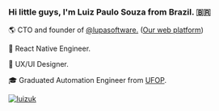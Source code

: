 ### Hi little guys, I'm Luiz Paulo Souza from Brazil. 🇧🇷


🌎 CTO and founder of <a href='https://github.com/lupasoftware'>@lupasoftware.</a> (<a href='https://lupatech.io'>Our web platform</a>)

📲  React Native Engineer.

🎩 UX/UI Designer.




🎓 Graduated Automation Engineer from  <a href='https://ufop.br'>UFOP</a>.

[![luizuk](https://github-readme-stats.vercel.app/api/top-langs/?username=luizuk&hide=html&layout=compact&theme=tokyonight&show_icons=true)](https://github.com/luizuk/)






<!--
**luizuk/luizuk** is a ✨ _special_ ✨ repository because its `README.md` (this file) appears on your GitHub profile.

Here are some ideas to get you started:


⚡ React Native Engineer.
⚡ UX/UI Designer.



- 🔭 I’m currently working on ...
- 🌱 I’m currently learning ...
- 👯 I’m looking to collaborate on ...
- 🤔 I’m looking for help with ...
- 💬 Ask me about ...
- 📫 How to reach me: ...
- 😄 Pronouns: ...
- ⚡ Fun fact: ...
-->
